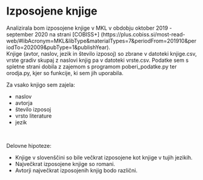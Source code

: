 # Izposojene knjige
<p>
Analizirala bom izposojene knjige v MKL v obdobju oktober 2019 - september 2020 na strani [COBISS+] (https://plus.cobiss.si/most-read-web/#libAcronym=MKL&libType&materialTypes=7&periodFrom=201910&periodTo=202009&pubType=1&publishYear). 
<br>
Knjige (avtor, naslov, jezik in število izposoj) so zbrane v datoteki knjige.csv, vrste gradiv skupaj z naslovi knjig pa v datoteki vrste.csv.
Podatke sem s spletne strani dobila z zajemom s programom poberi_podatke.py ter orodja.py, kjer so funkcije, ki sem jih uporabila.
</p>

<p>Za vsako knjigo sem zajela:</p>
<ul>
<li>naslov</li>
<li>avtorja</li>
<li>število izposoj</li>
<li>vrsto literature</li>
<li>jezik</li>
</ul>
<br>

<p>Delovne hipoteze:</p>
<ul>
<li>Knjige v slovenščini so bile večkrat izposojene kot knjige v tujih jezikih.</li>
<li>Največkrat izposojene knjige so romani.</li>
<li>Avtorji največkrat izposojenih knjig bodo različni.</li>
</ul>